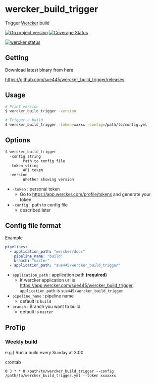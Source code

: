 # wercker_build_trigger
Trigger [Wercker](http://www.wercker.com/) build

[![Go project version](https://badge.fury.io/go/github.com%2Fsue445%2Fwercker_build_trigger.svg)](https://badge.fury.io/go/github.com%2Fsue445%2Fwercker_build_trigger)
[![Coverage Status](https://coveralls.io/repos/github/sue445/wercker_build_trigger/badge.svg)](https://coveralls.io/github/sue445/wercker_build_trigger)

[![wercker status](https://app.wercker.com/status/e4c5f1e0f5898b33ffdc26ca29ef4e2c/m/master "wercker status")](https://app.wercker.com/project/byKey/e4c5f1e0f5898b33ffdc26ca29ef4e2c)

## Getting

Download latest binary from here

https://github.com/sue445/wercker_build_trigger/releases

## Usage
```bash
# Print version
$ wercker_build_trigger -version

# Trigger a build
$ wercker_build_trigger -token=xxxxx -config=/path/to/config.yml
```

## Options
```bash
$ wercker_build_trigger
  -config string
    	Path to config file
  -token string
    	API token
  -version
    	Whether showing version
```

* `-token` : personal token
  * Go to https://app.wercker.com/profile/tokens and generate your token
* `-config` : path to config file
  * described later

## Config file format
Example

```yaml
pipelines:
  - application_path: "wercker/docs"
    pipeline_name: "build"
    branch: "master"
  - application_path: "sue445/wercker_build_trigger"
```

* `application_path` : application path **(required)**
  * If wercker application url is https://app.wercker.com/sue445/wercker_build_trigger, `application_path` is `sue445/wercker_build_trigger`
* `pipeline_name` : pipeline name
  *  default is `build`
* `branch` : Branch you want to build
  *  default is `master`

## ProTip
### Weekly build
e.g.) Run a build every Sunday at 3:00

crontab

```
0 3 * * 0 /path/to/wercker_build_trigger --config /path/to/wercker_build_trigger.yml --token xxxxxxx
```
